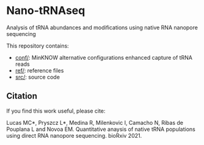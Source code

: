 
# Nano-tRNAseq
Analysis of tRNA abundances and modifications using native RNA nanopore sequencing

This repository contains:
- [conf/](/conf): MinKNOW alternative configurations enhanced capture of tRNA reads
- [ref/](/ref): reference files
- [src/](/src): source code

## Citation
If you find this work useful, please cite:

Lucas MC*, Pryszcz L*, Medina R, Milenkovic I, Camacho N, Ribas de Pouplana L and Novoa EM.
Quantitative anaysis of native tRNA populations using direct RNA nanopore sequencing.
bioRxiv 2021.


